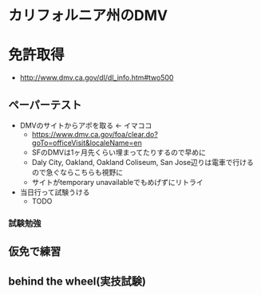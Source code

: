 カリフォルニア州のDMV
==============

# 免許取得

- http://www.dmv.ca.gov/dl/dl_info.htm#two500

## ペーパーテスト

- DMVのサイトからアポを取る <- イマココ
  - https://www.dmv.ca.gov/foa/clear.do?goTo=officeVisit&localeName=en
  - SFのDMVは1ヶ月先くらい埋まってたりするので早めに
  - Daly City, Oakland, Oakland Coliseum, San Jose辺りは電車で行けるので急ぐならこちらも視野に
  - サイトがtemporary unavailableでもめげずにリトライ
- 当日行って試験うける
  - TODO

### 試験勉強

## 仮免で練習

## behind the wheel(実技試験)
